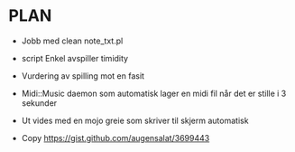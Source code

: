 PLAN
====
* Jobb med clean note_txt.pl
* script Enkel avspiller timidity
* Vurdering av spilling mot en fasit
* Midi::Music daemon som automatisk lager en midi fil når det er stille i 3 sekunder
* Ut vides med en mojo greie som skriver til skjerm automatisk




* Copy https://gist.github.com/augensalat/3699443


